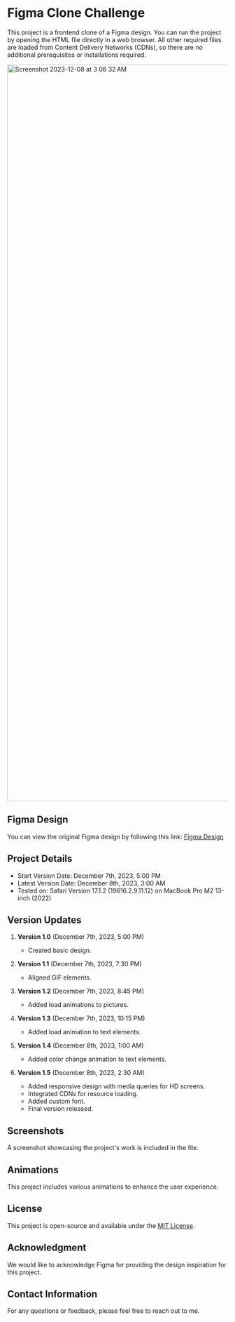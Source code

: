 # Figma Clone Challenge

This project is a frontend clone of a Figma design. You can run the project by opening the HTML file directly in a web browser. All other required files are loaded from Content Delivery Networks (CDNs), so there are no additional prerequisites or installations required.

<img width="1680" alt="Screenshot 2023-12-08 at 3 06 32 AM" src="https://github.com/vanshksingh/Figma-clone-Company/assets/114809624/c810098a-3a46-4869-8871-c2b03af3aaa5">

## Figma Design

You can view the original Figma design by following this link: [Figma Design](https://www.figma.com/proto/VycODPxo7Boa0tQOcXFHe7/Carousel-(Community)?type=design&node-id=956-1362&t=1fAJgLtvwW2zP0jZ-0&scaling=min-zoom&page-id=758%3A3825&starting-point-node-id=956%3A1716&show-proto-sidebar=1)

## Project Details

- Start Version Date: December 7th, 2023, 5:00 PM
- Latest Version Date: December 8th, 2023, 3:00 AM
- Tested on: Safari Version 17.1.2 (19616.2.9.11.12) on MacBook Pro M2 13-inch (2022)

## Version Updates

1. **Version 1.0** (December 7th, 2023, 5:00 PM)
   - Created basic design.

2. **Version 1.1** (December 7th, 2023, 7:30 PM)
   - Aligned GIF elements.

3. **Version 1.2** (December 7th, 2023, 8:45 PM)
   - Added load animations to pictures.

4. **Version 1.3** (December 7th, 2023, 10:15 PM)
   - Added load animation to text elements.

5. **Version 1.4** (December 8th, 2023, 1:00 AM)
   - Added color change animation to text elements.

6. **Version 1.5** (December 8th, 2023, 2:30 AM)
   - Added responsive design with media queries for HD screens.
   - Integrated CDNs for resource loading.
   - Added custom font.
   - Final version released.

## Screenshots

A screenshot showcasing the project's work is included in the file.

## Animations

This project includes various animations to enhance the user experience.

## License

This project is open-source and available under the [MIT License](LICENSE).

## Acknowledgment

We would like to acknowledge Figma for providing the design inspiration for this project.

## Contact Information

For any questions or feedback, please feel free to reach out to me.


